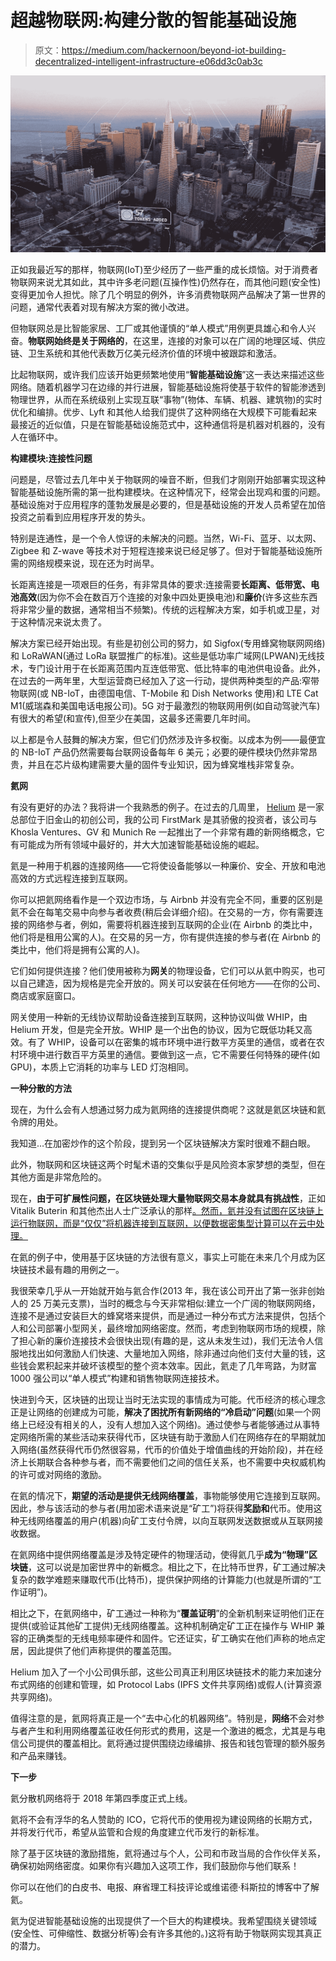 # 超越物联网:构建分散的智能基础设施

> 原文：<https://medium.com/hackernoon/beyond-iot-building-decentralized-intelligent-infrastructure-e06dd3c0ab3c>

![](img/fe0b7257f410ce637a544ca7aec18547.png)

正如我最近写的那样，物联网(IoT)至少经历了一些严重的成长烦恼。对于消费者物联网来说尤其如此，其中许多老问题(互操作性)仍然存在，而其他问题(安全性)变得更加令人担忧。除了几个明显的例外，许多消费物联网产品解决了第一世界的问题，通常代表着对现有解决方案的微小改进。

但物联网总是比智能家居、工厂或其他谨慎的“单人模式”用例更具雄心和令人兴奋。**物联网始终是关于网络的**，在这里，连接的对象可以在广阔的地理区域、供应链、卫生系统和其他代表数万亿美元经济价值的环境中被跟踪和激活。

比起物联网，或许我们应该开始更频繁地使用“**智能基础设施**”这一表达来描述这些网络。随着机器学习在边缘的并行进展，智能基础设施将使基于软件的智能渗透到物理世界，从而在系统级别上实现互联“事物”(物体、车辆、机器、建筑物)的实时优化和编排。优步、Lyft 和其他人给我们提供了这种网络在大规模下可能看起来最接近的近似值，只是在智能基础设施范式中，这种通信将是机器对机器的，没有人在循环中。

**构建模块:连接性问题**

问题是，尽管过去几年中关于物联网的噪音不断，但我们才刚刚开始部署实现这种智能基础设施所需的第一批构建模块。在这种情况下，经常会出现鸡和蛋的问题。基础设施对于应用程序的蓬勃发展是必要的，但是基础设施的开发人员希望在加倍投资之前看到应用程序开发的势头。

特别是连通性，是一个令人惊讶的未解决的问题。当然，Wi-Fi、蓝牙、以太网、Zigbee 和 Z-wave 等技术对于短程连接来说已经足够了。但对于智能基础设施所需的网络规模来说，现在还为时尚早。

长距离连接是一项艰巨的任务，有非常具体的要求:连接需要**长距离、低带宽、电池高效**(因为你不会在数百万个连接的对象中四处更换电池)和**廉价**(许多这些东西将非常少量的数据，通常相当不频繁)。传统的远程解决方案，如手机或卫星，对于这种情况来说太贵了。

解决方案已经开始出现。有些是初创公司的努力，如 Sigfox(专用蜂窝物联网网络)和 LoRaWAN(通过 LoRa 联盟推广的标准)。这些是低功率广域网(LPWAN)无线技术，专门设计用于在长距离范围内互连低带宽、低比特率的电池供电设备。此外，在过去的一两年里，大型运营商已经加入了这一行动，提供两种类型的产品:窄带物联网(或 NB-IoT，由德国电信、T-Mobile 和 Dish Networks 使用)和 LTE Cat M1(威瑞森和美国电话电报公司)。5G 对于最激烈的物联网用例(如自动驾驶汽车)有很大的希望(和宣传),但至少在美国，这最多还需要几年时间。

以上都是令人鼓舞的解决方案，但它们仍然涉及许多权衡。以成本为例——最便宜的 NB-IoT 产品仍然需要每台联网设备每年 6 美元；必要的硬件模块仍然非常昂贵，并且在芯片级构建需要大量的固件专业知识，因为蜂窝堆栈非常复杂。

**氦网**

有没有更好的办法？我将讲一个我熟悉的例子。在过去的几周里， [Helium](https://www.helium.com/) 是一家总部位于旧金山的初创公司，我的公司 FirstMark 是其骄傲的投资者，该公司与 Khosla Ventures、GV 和 Munich Re 一起推出了一个非常有趣的新网络概念，它有可能成为所有领域中最好的，并大大加速智能基础设施的崛起。

氦是一种用于机器的连接网络——它将使设备能够以一种廉价、安全、开放和电池高效的方式远程连接到互联网。

你可以把氦网络看作是一个双边市场，与 Airbnb 并没有完全不同，重要的区别是氦不会在每笔交易中向参与者收费(稍后会详细介绍)。在交易的一方，你有需要连接的网络参与者，例如，需要将机器连接到互联网的企业(在 Airbnb 的类比中，他们将是租用公寓的人)。在交易的另一方，你有提供连接的参与者(在 Airbnb 的类比中，他们将是拥有公寓的人)。

它们如何提供连接？他们使用被称为**网关**的物理设备，它们可以从氦中购买，也可以自己建造，因为规格是完全开放的。网关可以安装在任何地方——在你的公司、商店或家庭窗口。

网关使用一种新的无线协议帮助设备连接到互联网，这种协议叫做 WHIP，由 Helium 开发，但是完全开放。WHIP 是一个出色的协议，因为它既低功耗又高效。有了 WHIP，设备可以在密集的城市环境中进行数平方英里的通信，或者在农村环境中进行数百平方英里的通信。要做到这一点，它不需要任何特殊的硬件(如 GPU)，本质上它消耗的功率与 LED 灯泡相同。

**一种分散的方法**

现在，为什么会有人想通过努力成为氦网络的连接提供商呢？这就是氦区块链和氦令牌的用处。

我知道…在加密炒作的这个阶段，提到另一个区块链解决方案时很难不翻白眼。

此外，物联网和区块链这两个时髦术语的交集似乎是风险资本家梦想的类型，但在其他方面是非常危险的。

现在，**由于可扩展性问题，在区块链处理大量物联网交易本身就具有挑战性**，正如 Vitalik Buterin 和其他杰出人士广泛承认的那样[。然而，氦并没有试图在区块链上运行物联网，而是“仅仅”将机器连接到互联网，以便数据密集型计算可以在云中处理。](https://journal.binarydistrict.com/too-much-to-handle-why-the-integration-of-blockchains-with-iot-is-not-yet-feasible/)

在氦的例子中，使用基于区块链的方法很有意义，事实上可能在未来几个月成为区块链技术最有趣的用例之一。

我很荣幸几乎从一开始就开始与氦合作(2013 年，我在该公司开出了第一张非创始人的 25 万美元支票)，当时的概念与今天非常相似:建立一个广阔的物联网网络，连接不是通过安装巨大的蜂窝塔来提供，而是通过一种分布式方法来提供，包括个人和公司部署小型网关，最终增加网络密度。然而，考虑到物联网市场的规模，除了担心新的廉价连接技术会很快出现(有趣的是，这从未发生过)，我们无法令人信服地找出如何激励人们快速、大量地加入网络，除非通过向他们支付大量的钱，这些钱会累积起来并破坏该模型的整个资本效率。因此，氦走了几年弯路，为财富 1000 强公司以“单人模式”构建和销售物联网连接技术。

快进到今天，区块链的出现让当时无法实现的事情成为可能。代币经济的核心理念正是让网络的创建成为可能，**解决了困扰所有新网络的“冷启动”问题**(如果一个网络上已经没有相关的人，没有人想加入这个网络)。通过使参与者能够通过从事特定网络所需的某些活动来获得代币，区块链有助于激励人们在网络存在的早期就加入网络(虽然获得代币仍然很容易，代币的价值处于增值曲线的开始阶段)，并在经济上长期联合各种参与者，而不需要他们之间的信任关系，也不需要中央权威机构的许可或对网络的激励。

在氦的情况下，**期望的活动是提供无线网络覆盖**，事物能够使用它连接到互联网。因此，参与该活动的参与者(用加密术语来说是“矿工”)将获得**奖励和**代币。使用这种无线网络覆盖的用户(机器)向矿工支付令牌，以向互联网发送数据或从互联网接收数据。

在氦网络中提供网络覆盖是涉及特定硬件的物理活动，使得氦几乎**成为“物理”区块链**，这可以说是加密世界中的新概念。相比之下，在比特币世界，矿工通过解决复杂的数学难题来赚取代币(比特币)，提供保护网络的计算能力(也就是所谓的“工作证明”)。

相比之下，在氦网络中，矿工通过一种称为“**覆盖证明**”的全新机制来证明他们正在提供(或验证其他矿工提供)无线网络覆盖。这种机制确定矿工正在操作与 WHIP 兼容的正确类型的无线电频率硬件和固件。它还证实，矿工确实在他们声称的地点定居，因此提供了他们声称提供的覆盖范围。

Helium 加入了一个小公司俱乐部，这些公司真正利用区块链技术的能力来加速分布式网络的创建和管理，如 Protocol Labs (IPFS 文件共享网络)或假人(计算资源共享网络)。

值得注意的是，氦网将真正是一个“去中心化的机器网络”。特别是，**网络**不会对参与者产生和利用网络覆盖征收任何形式的费用，这是一个激进的概念，尤其是与电信公司提供的覆盖相比。氦将通过提供围绕边缘编排、报告和钱包管理的额外服务和产品来赚钱。

**下一步**

氦分散机网络将于 2018 年第四季度正式上线。

氦将不会有浮华的名人赞助的 ICO，它将代币的使用视为建设网络的长期方式，并将发行代币，希望从监管和合规的角度建立代币发行的新标准。

除了基于区块链的激励措施，氦将通过与个人，公司和市政当局的合作伙伴关系，确保初始网络密度。如果你有兴趣加入这项工作，我们鼓励你与他们联系！

你可以在他们的白皮书、电报、麻省理工科技评论或维诺德·科斯拉的博客中了解氦。

氦为促进智能基础设施的出现提供了一个巨大的构建模块。我希望围绕关键领域(安全性、可伸缩性、数据分析等)会有许多其他的。)这将有助于物联网实现其真正的潜力。